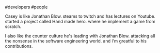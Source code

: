 #developers #people

Casey is like Jonathan Blow. steams to twitch and has lectures on Youtube. started a project called Hand made hero. where he implement a game from scratch.

I also like the counter culture he's leading with Jonathan Blow. attacking all the nonsense in the software engineering world. and I'm greatful to his contributions.